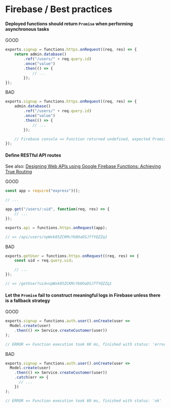 # Firebase / Best practices

#### Deployed functions should return `Promise` when performing asynchronous tasks

GOOD

```js
exports.signup = functions.https.onRequest((req, res) => {
    return admin.database()
        .ref("/users/" + req.query.id)
        .once("value")
        .then(() => {
            // ...
        });
});
```

BAD

```js
exports.signup = functions.https.onRequest((req, res) => {
    admin.database()
        .ref("/users/" + req.query.id)
        .once("value")
        .then(() => {
            // ...
        });

    // Firebase console => Function returned undefined, expected Promise or value.
});
```

#### Define RESTful API routes

See also: [Designing Web APIs using Google Firebase Functions: Achieving True Routing](https://medium.com/@atbe/firebase-functions-true-routing-2cb17a5cd288)

GOOD

```js
const app = require("express")();

// ...

app.get("/users/:uid", function(req, res) => {
    // ...
});

exports.api = functions.https.onRequest(app);

// => /api/users/npWxk05ZCKMcYb0OaDSJffYQZZq1
```

BAD

```js
exports.getUser = functions.https.onRequest((req, res) => {
    const uid = req.query.uid;

    // ...
});

// => /getUser?uid=npWxk05ZCKMcYb0OaDSJffYQZZq1
```

#### Let the `Promise` fail to construct meaningful logs in Firebase unless there is a fallback strategy

GOOD

```js
exports.signup = functions.auth.user().onCreate(user => 
  Model.create(user)
    .then(() => Service.createCustomer(user))
);

// ERROR => Function execution took 60 ms, finished with status: 'error'
```

BAD

```js
exports.signup = functions.auth.user().onCreate(user =>
  Model.create(user)
    .then(() => Service.createCustomer(user))
    .catch(err => {
      // ...
    })
);

// ERROR => Function execution took 60 ms, finished with status: 'ok'
```
